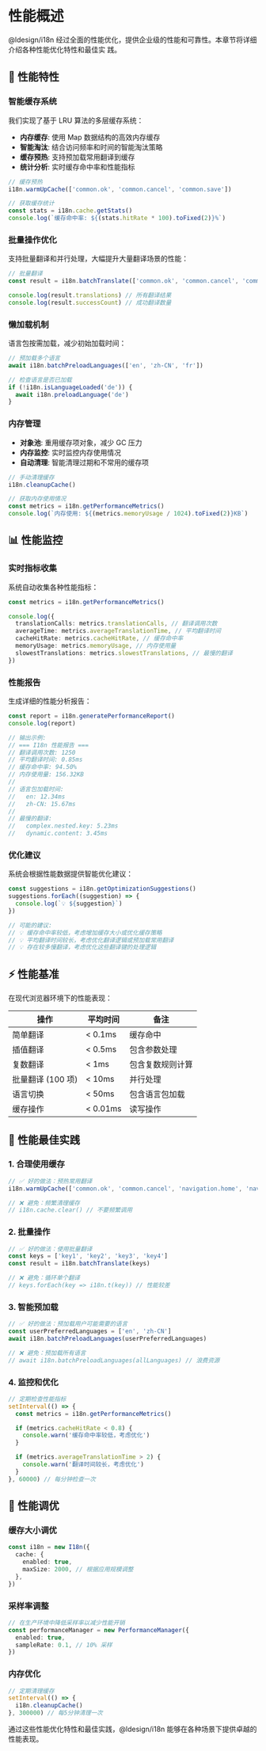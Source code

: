 # 性能概述

@ldesign/i18n 经过全面的性能优化，提供企业级的性能和可靠性。本章节将详细介绍各种性能优化特性和最佳实
践。

## 🚀 性能特性

### 智能缓存系统

我们实现了基于 LRU 算法的多层缓存系统：

- **内存缓存**: 使用 Map 数据结构的高效内存缓存
- **智能淘汰**: 结合访问频率和时间的智能淘汰策略
- **缓存预热**: 支持预加载常用翻译到缓存
- **统计分析**: 实时缓存命中率和性能指标

```typescript
// 缓存预热
i18n.warmUpCache(['common.ok', 'common.cancel', 'common.save'])

// 获取缓存统计
const stats = i18n.cache.getStats()
console.log(`缓存命中率: ${(stats.hitRate * 100).toFixed(2)}%`)
```

### 批量操作优化

支持批量翻译和并行处理，大幅提升大量翻译场景的性能：

```typescript
// 批量翻译
const result = i18n.batchTranslate(['common.ok', 'common.cancel', 'common.save', 'common.delete'])

console.log(result.translations) // 所有翻译结果
console.log(result.successCount) // 成功翻译数量
```

### 懒加载机制

语言包按需加载，减少初始加载时间：

```typescript
// 预加载多个语言
await i18n.batchPreloadLanguages(['en', 'zh-CN', 'fr'])

// 检查语言是否已加载
if (!i18n.isLanguageLoaded('de')) {
  await i18n.preloadLanguage('de')
}
```

### 内存管理

- **对象池**: 重用缓存项对象，减少 GC 压力
- **内存监控**: 实时监控内存使用情况
- **自动清理**: 智能清理过期和不常用的缓存项

```typescript
// 手动清理缓存
i18n.cleanupCache()

// 获取内存使用情况
const metrics = i18n.getPerformanceMetrics()
console.log(`内存使用: ${(metrics.memoryUsage / 1024).toFixed(2)}KB`)
```

## 📊 性能监控

### 实时指标收集

系统自动收集各种性能指标：

```typescript
const metrics = i18n.getPerformanceMetrics()

console.log({
  translationCalls: metrics.translationCalls, // 翻译调用次数
  averageTime: metrics.averageTranslationTime, // 平均翻译时间
  cacheHitRate: metrics.cacheHitRate, // 缓存命中率
  memoryUsage: metrics.memoryUsage, // 内存使用量
  slowestTranslations: metrics.slowestTranslations, // 最慢的翻译
})
```

### 性能报告

生成详细的性能分析报告：

```typescript
const report = i18n.generatePerformanceReport()
console.log(report)

// 输出示例:
// === I18n 性能报告 ===
// 翻译调用次数: 1250
// 平均翻译时间: 0.85ms
// 缓存命中率: 94.50%
// 内存使用量: 156.32KB
//
// 语言包加载时间:
//   en: 12.34ms
//   zh-CN: 15.67ms
//
// 最慢的翻译:
//   complex.nested.key: 5.23ms
//   dynamic.content: 3.45ms
```

### 优化建议

系统会根据性能数据提供智能优化建议：

```typescript
const suggestions = i18n.getOptimizationSuggestions()
suggestions.forEach((suggestion) => {
  console.log(`💡 ${suggestion}`)
})

// 可能的建议:
// 💡 缓存命中率较低，考虑增加缓存大小或优化缓存策略
// 💡 平均翻译时间较长，考虑优化翻译逻辑或预加载常用翻译
// 💡 存在较多慢翻译，考虑优化这些翻译键的处理逻辑
```

## ⚡ 性能基准

在现代浏览器环境下的性能表现：

| 操作              | 平均时间 | 备注             |
| ----------------- | -------- | ---------------- |
| 简单翻译          | < 0.1ms  | 缓存命中         |
| 插值翻译          | < 0.5ms  | 包含参数处理     |
| 复数翻译          | < 1ms    | 包含复数规则计算 |
| 批量翻译 (100 项) | < 10ms   | 并行处理         |
| 语言切换          | < 50ms   | 包含语言包加载   |
| 缓存操作          | < 0.01ms | 读写操作         |

## 🎯 性能最佳实践

### 1. 合理使用缓存

```typescript
// ✅ 好的做法：预热常用翻译
i18n.warmUpCache(['common.ok', 'common.cancel', 'navigation.home', 'navigation.about'])

// ❌ 避免：频繁清理缓存
// i18n.cache.clear() // 不要频繁调用
```

### 2. 批量操作

```typescript
// ✅ 好的做法：使用批量翻译
const keys = ['key1', 'key2', 'key3', 'key4']
const result = i18n.batchTranslate(keys)

// ❌ 避免：循环单个翻译
// keys.forEach(key => i18n.t(key)) // 性能较差
```

### 3. 智能预加载

```typescript
// ✅ 好的做法：预加载用户可能需要的语言
const userPreferredLanguages = ['en', 'zh-CN']
await i18n.batchPreloadLanguages(userPreferredLanguages)

// ❌ 避免：预加载所有语言
// await i18n.batchPreloadLanguages(allLanguages) // 浪费资源
```

### 4. 监控和优化

```typescript
// 定期检查性能指标
setInterval(() => {
  const metrics = i18n.getPerformanceMetrics()

  if (metrics.cacheHitRate < 0.8) {
    console.warn('缓存命中率较低，考虑优化')
  }

  if (metrics.averageTranslationTime > 2) {
    console.warn('翻译时间较长，考虑优化')
  }
}, 60000) // 每分钟检查一次
```

## 🔧 性能调优

### 缓存大小调优

```typescript
const i18n = new I18n({
  cache: {
    enabled: true,
    maxSize: 2000, // 根据应用规模调整
  },
})
```

### 采样率调整

```typescript
// 在生产环境中降低采样率以减少性能开销
const performanceManager = new PerformanceManager({
  enabled: true,
  sampleRate: 0.1, // 10% 采样
})
```

### 内存优化

```typescript
// 定期清理缓存
setInterval(() => {
  i18n.cleanupCache()
}, 300000) // 每5分钟清理一次
```

通过这些性能优化特性和最佳实践，@ldesign/i18n 能够在各种场景下提供卓越的性能表现。
